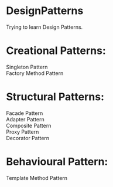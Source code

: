 # DesignPatterns
Trying to learn Design Patterns.
  
# Creational Patterns:  
Singleton Pattern  
Factory Method Pattern  
  
# Structural Patterns:  
Facade Pattern  
Adapter Pattern  
Composite Pattern  
Proxy Pattern  
Decorator Pattern  
  
# Behavioural Pattern:  
Template Method Pattern  
